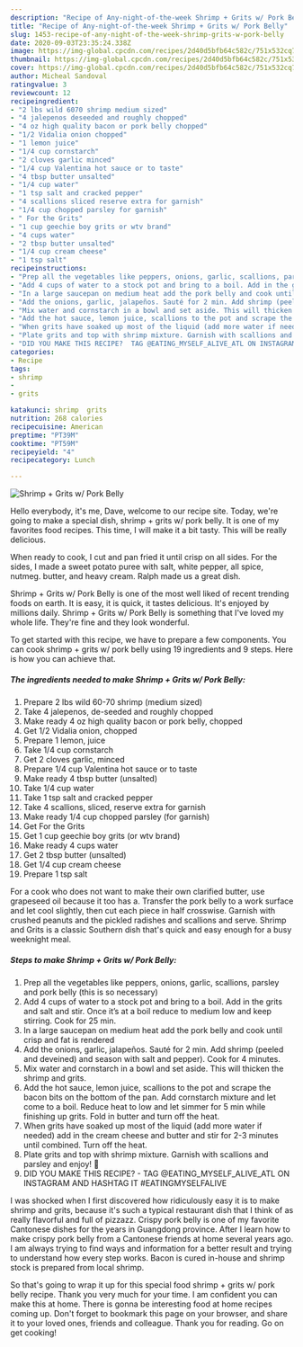 ```yaml
---
description: "Recipe of Any-night-of-the-week Shrimp + Grits w/ Pork Belly"
title: "Recipe of Any-night-of-the-week Shrimp + Grits w/ Pork Belly"
slug: 1453-recipe-of-any-night-of-the-week-shrimp-grits-w-pork-belly
date: 2020-09-03T23:35:24.338Z
image: https://img-global.cpcdn.com/recipes/2d40d5bfb64c582c/751x532cq70/shrimp-grits-w-pork-belly-recipe-main-photo.jpg
thumbnail: https://img-global.cpcdn.com/recipes/2d40d5bfb64c582c/751x532cq70/shrimp-grits-w-pork-belly-recipe-main-photo.jpg
cover: https://img-global.cpcdn.com/recipes/2d40d5bfb64c582c/751x532cq70/shrimp-grits-w-pork-belly-recipe-main-photo.jpg
author: Micheal Sandoval
ratingvalue: 3
reviewcount: 12
recipeingredient:
- "2 lbs wild 6070 shrimp medium sized"
- "4 jalepenos deseeded and roughly chopped"
- "4 oz high quality bacon or pork belly chopped"
- "1/2 Vidalia onion chopped"
- "1 lemon juice"
- "1/4 cup cornstarch"
- "2 cloves garlic minced"
- "1/4 cup Valentina hot sauce or to taste"
- "4 tbsp butter unsalted"
- "1/4 cup water"
- "1 tsp salt and cracked pepper"
- "4 scallions sliced reserve extra for garnish"
- "1/4 cup chopped parsley for garnish"
- " For the Grits"
- "1 cup geechie boy grits or wtv brand"
- "4 cups water"
- "2 tbsp butter unsalted"
- "1/4 cup cream cheese"
- "1 tsp salt"
recipeinstructions:
- "Prep all the vegetables like peppers, onions, garlic, scallions, parsley and pork belly (this is so necessary)"
- "Add 4 cups of water to a stock pot and bring to a boil. Add in the grits and salt and stir. Once it’s at a boil reduce to medium low and keep stirring. Cook for 25 min."
- "In a large saucepan on medium heat add the pork belly and cook until crisp and fat is rendered"
- "Add the onions, garlic, jalapeños. Sauté for 2 min. Add shrimp (peeled and deveined) and season with salt and pepper). Cook for 4 minutes."
- "Mix water and cornstarch in a bowl and set aside. This will thicken the shrimp and grits."
- "Add the hot sauce, lemon juice, scallions to the pot and scrape the bacon bits on the bottom of the pan. Add cornstarch mixture and let come to a boil. Reduce heat to low and let simmer for 5 min while finishing up grits. Fold in butter and turn off the heat."
- "When grits have soaked up most of the liquid (add more water if needed) add in the cream cheese and butter and stir for 2-3 minutes until combined. Turn off the heat."
- "Plate grits and top with shrimp mixture. Garnish with scallions and parsley and enjoy! 🤤"
- "DID YOU MAKE THIS RECIPE?  TAG @EATING_MYSELF_ALIVE_ATL ON INSTAGRAM AND HASHTAG IT #EATINGMYSELFALIVE"
categories:
- Recipe
tags:
- shrimp
- 
- grits

katakunci: shrimp  grits 
nutrition: 268 calories
recipecuisine: American
preptime: "PT39M"
cooktime: "PT59M"
recipeyield: "4"
recipecategory: Lunch

---
```



![Shrimp + Grits w/ Pork Belly](https://img-global.cpcdn.com/recipes/2d40d5bfb64c582c/751x532cq70/shrimp-grits-w-pork-belly-recipe-main-photo.jpg)

Hello everybody, it's me, Dave, welcome to our recipe site. Today, we're going to make a special dish, shrimp + grits w/ pork belly. It is one of my favorites food recipes. This time, I will make it a bit tasty. This will be really delicious.

When ready to cook, I cut and pan fried it until crisp on all sides. For the sides, I made a sweet potato puree with salt, white pepper, all spice, nutmeg. butter, and heavy cream. Ralph made us a great dish.

Shrimp + Grits w/ Pork Belly is one of the most well liked of recent trending foods on earth. It is easy, it is quick, it tastes delicious. It's enjoyed by millions daily. Shrimp + Grits w/ Pork Belly is something that I've loved my whole life. They're fine and they look wonderful.


To get started with this recipe, we have to prepare a few components. You can cook shrimp + grits w/ pork belly using 19 ingredients and 9 steps. Here is how you can achieve that.

<!--inarticleads1-->

##### The ingredients needed to make Shrimp + Grits w/ Pork Belly:

1. Prepare 2 lbs wild 60-70 shrimp (medium sized)
1. Take 4 jalepenos, de-seeded and roughly chopped
1. Make ready 4 oz high quality bacon or pork belly, chopped
1. Get 1/2 Vidalia onion, chopped
1. Prepare 1 lemon, juice
1. Take 1/4 cup cornstarch
1. Get 2 cloves garlic, minced
1. Prepare 1/4 cup Valentina hot sauce or to taste
1. Make ready 4 tbsp butter (unsalted)
1. Take 1/4 cup water
1. Take 1 tsp salt and cracked pepper
1. Take 4 scallions, sliced, reserve extra for garnish
1. Make ready 1/4 cup chopped parsley (for garnish)
1. Get  For the Grits
1. Get 1 cup geechie boy grits (or wtv brand)
1. Make ready 4 cups water
1. Get 2 tbsp butter (unsalted)
1. Get 1/4 cup cream cheese
1. Prepare 1 tsp salt


For a cook who does not want to make their own clarified butter, use grapeseed oil because it too has a. Transfer the pork belly to a work surface and let cool slightly, then cut each piece in half crosswise. Garnish with crushed peanuts and the pickled radishes and scallions and serve. Shrimp and Grits is a classic Southern dish that&#39;s quick and easy enough for a busy weeknight meal. 

<!--inarticleads2-->

##### Steps to make Shrimp + Grits w/ Pork Belly:

1. Prep all the vegetables like peppers, onions, garlic, scallions, parsley and pork belly (this is so necessary)
1. Add 4 cups of water to a stock pot and bring to a boil. Add in the grits and salt and stir. Once it’s at a boil reduce to medium low and keep stirring. Cook for 25 min.
1. In a large saucepan on medium heat add the pork belly and cook until crisp and fat is rendered
1. Add the onions, garlic, jalapeños. Sauté for 2 min. Add shrimp (peeled and deveined) and season with salt and pepper). Cook for 4 minutes.
1. Mix water and cornstarch in a bowl and set aside. This will thicken the shrimp and grits.
1. Add the hot sauce, lemon juice, scallions to the pot and scrape the bacon bits on the bottom of the pan. Add cornstarch mixture and let come to a boil. Reduce heat to low and let simmer for 5 min while finishing up grits. Fold in butter and turn off the heat.
1. When grits have soaked up most of the liquid (add more water if needed) add in the cream cheese and butter and stir for 2-3 minutes until combined. Turn off the heat.
1. Plate grits and top with shrimp mixture. Garnish with scallions and parsley and enjoy! 🤤
1. DID YOU MAKE THIS RECIPE?  - TAG @EATING_MYSELF_ALIVE_ATL ON INSTAGRAM AND HASHTAG IT #EATINGMYSELFALIVE


I was shocked when I first discovered how ridiculously easy it is to make shrimp and grits, because it&#39;s such a typical restaurant dish that I think of as really flavorful and full of pizzazz. Crispy pork belly is one of my favorite Cantonese dishes for the years in Guangdong province. After I learn how to make crispy pork belly from a Cantonese friends at home several years ago. I am always trying to find ways and information for a better result and trying to understand how every step works. Bacon is cured in-house and shrimp stock is prepared from local shrimp. 

So that's going to wrap it up for this special food shrimp + grits w/ pork belly recipe. Thank you very much for your time. I am confident you can make this at home. There is gonna be interesting food at home recipes coming up. Don't forget to bookmark this page on your browser, and share it to your loved ones, friends and colleague. Thank you for reading. Go on get cooking!
